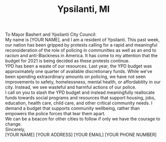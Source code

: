 ---
title: Ypsilanti, MI
permalink: "/ypsilanti"
name: Letter to Mayor and City Council
city: Ypsilanti
state: MI
layout: email
recipients:
- mayor@cityofypsilanti.com
- loiserich@hotmail.com
- nbrown@cityofypsilanti.com
- jsymanns@cityofypsilanti.com
- swilcoxen@cityofypsilanti.com
- amorgan@cityofypsilanti.com
- asomerville@cityofypsilanti.com
subject: Defund Ypsilanti Police Department
body: |-
    To Mayor Bashert and Ypsilanti City Council:

    My name is [YOUR NAME], and I am a resident of Ypsilanti. This past week, our nation has been gripped by protests calling for a rapid and meaningful reconsideration of the role of policing in communities as well as an end to racism and anti-Blackness in America. It has come to my attention that the budget for 2021 is being decided as these protests continue.

    YPD has been a waste of our resources. Last year, the YPD budget was approximately one quarter of available discretionary funds. While we’ve been spending extraordinary amounts on policing, we have not seen improvements to safety, homelessness, mental health, or affordability in our city. Instead, we see wasteful and harmful actions of our police.

    I call on you to slash the YPD budget and instead meaningfully reallocate funds towards social programs and resources that support housing, jobs, education, health care, child care, and other critical community needs. I demand a budget that supports community wellbeing, rather than empowers the police forces that tear them apart.

    We can be a beacon for other cities to follow if only we have the courage to change.

    Sincerely,

    [YOUR NAME]
    [YOUR ADDRESS]
    [YOUR EMAIL]
    [YOUR PHONE NUMBER]
---